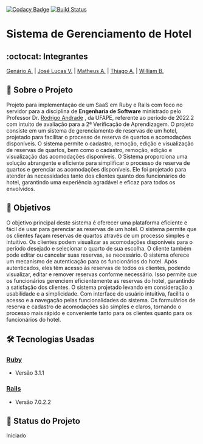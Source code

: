 [![Codacy Badge](https://app.codacy.com/project/badge/Grade/69114b9aa610439881a3b4a0237b14b9)](https://www.codacy.com/gh/esMEIproject/gerenciamento-servicos/dashboard?utm_source=github.com&amp;utm_medium=referral&amp;utm_content=esMEIproject/gerenciamento-servicos&amp;utm_campaign=Badge_Grade) [![Build Status](https://travis-ci.com/esMEIproject/gerenciamento-servicos.svg?branch=main)](https://travis-ci.com/esMEIproject/gerenciamento-servicos)
# Sistema de Gerenciamento de Hotel
## :octocat: Integrantes
[Genário A.](https://github.com/genarioazevedoufape) | [José Lucas V.](https://github.com/jlvlg) | [Matheus A.](https://github.com/MatheusHAlvess) | [Thiago A.](https://github.com/Rievvy-Dev) | [William B.](https://github.com/michloliveira)
## 📃 Sobre o Projeto
Projeto para implementação de um SaaS em Ruby e Rails com foco no servidor para a disciplina de __Engenharia de Software__ ministrado pelo Professor Dr. [Rodrigo Andrade](https://github.com/rcaa)
, da UFAPE, referente ao período de 2022.2 com intuito de avaliação para a 2ª Verificação de Aprendizagem. O projeto consiste em  um sistema de gerenciamento de reservas de um hotel, projetado para facilitar o processo de reserva de quartos e acomodações disponíveis. O sistema permite o cadastro, remoção, edição e visualização de reservas de quartos, bem como o cadastro, remoção, edição e visualização das acomodações disponíveis. O Sistema proporciona uma solução abrangente e eficiente para simplificar o processo de reserva de quartos e gerenciar as acomodações disponíveis. Ele foi projetado para atender às necessidades tanto dos clientes quanto dos funcionários do hotel, garantindo uma experiência agradável e eficaz para todos os envolvidos.

## 📍 Objetivos
O objetivo principal deste sistema é oferecer uma plataforma eficiente e fácil de usar para gerenciar as reservas de um hotel. O sistema permite que os clientes façam reservas de quartos através de um processo simples e intuitivo. Os clientes podem visualizar as acomodações disponíveis para o período desejado e selecionar o quarto de sua escolha. O cliente também pode editar ou cancelar suas reservas, se necessário. O sistema oferece um mecanismo de autenticação para os funcionários do hotel. Após autenticados, eles têm acesso às reservas de todos os clientes, podendo visualizar, editar e remover reservas conforme necessário. Isso permite que os funcionários gerenciem eficientemente as reservas do hotel, garantindo a satisfação dos clientes. O sistema projetado levando em consideração a usabilidade e a simplicidade. Com interface do usuário  intuitiva, facilita o acesso e a navegação pelas funcionalidades do sistema. Os formulários de reserva e cadastro de acomodações são simples e claros, tornando o processo mais rápido e conveniente tanto para os clientes quanto para os funcionários do hotel.
## 🛠️ Tecnologias Usadas
### [Ruby](https://www.ruby-lang.org/pt/)
*   Versão 3.1.1
### [Rails](https://rubyonrails.org/)
*   Versão 7.0.2.2

## 🚧 Status do Projeto
Iniciado
